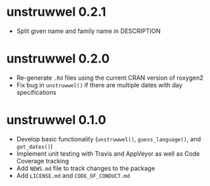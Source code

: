 # unstruwwel 0.2.1

* Split given name and family name in DESCRIPTION


# unstruwwel 0.2.0

* Re-generate `.Rd` files using the current CRAN version of roxygen2
* Fix bug in `unstruwwel()` if there are multiple dates with day specifications


# unstruwwel 0.1.0

* Develop basic functionality (`unstruwwel()`, `guess_language()`, and `get_dates()`)
* Implement unit testing with Travis and AppVeyor as well as Code Coverage tracking
* Add `NEWS.md` file to track changes to the package
* Add `LICENSE.md` and `CODE_OF_CONDUCT.md`
